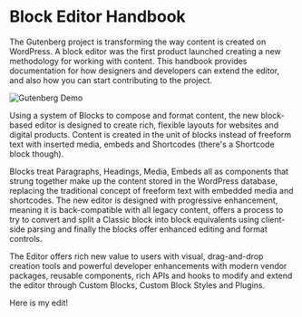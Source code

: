 # Block Editor Handbook

The Gutenberg project is transforming the way content is created on WordPress. A block editor was the first product launched creating a new methodology for working with content. This handbook provides documentation for how designers and developers can extend the editor, and also how you can start contributing to the project.

![Gutenberg Demo](https://cldup.com/kZXGDcGPMU.gif)

Using a system of Blocks to compose and format content, the new block-based editor is designed to create rich, flexible layouts for websites and digital products. Content is created in the unit of blocks instead of freeform text with inserted media, embeds and Shortcodes (there's a Shortcode block though).

Blocks treat Paragraphs, Headings, Media, Embeds all as components that strung together make up the content stored in the WordPress database, replacing the traditional concept of freeform text with embedded media and shortcodes. The new editor is designed with progressive enhancement, meaning it is back-compatible with all legacy content, offers a process to try to convert and split a Classic block into block equivalents using client-side parsing and finally the blocks offer enhanced editing and format controls.

The Editor offers rich new value to users with visual, drag-and-drop creation tools and powerful developer enhancements with modern vendor packages, reusable components, rich APIs and hooks to modify and extend the editor through Custom Blocks, Custom Block Styles and Plugins.

Here is my edit!
